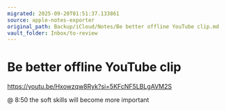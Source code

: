 ```yaml
---
migrated: 2025-09-20T01:51:37.133861
source: apple-notes-exporter
original_path: Backup/iCloud/Notes/Be better offline YouTube clip.md
vault_folder: Inbox/to-review
---
```

# Be better offline YouTube clip

https://youtu.be/Hxowzqw8Ryk?si=5KFcNF5LBLgAVM2S

@ 8:50 the soft skills will become more important 
